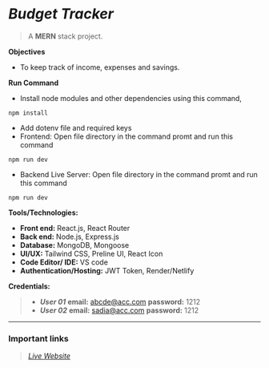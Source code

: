 # ***Budget Tracker***

> A **MERN** stack project. 

**Objectives**
- To keep track of income, expenses and savings.

**Run Command**
- Install node modules and other dependencies using this command,
```
npm install
```
- Add dotenv file and required keys
- Frontend: Open file directory in the command promt and run this command
```
npm run dev
```
- Backend Live Server: Open file directory in the command promt and run this command
```
npm run dev
```

**Tools/Technologies:**
- **Front end:** React.js, React Router
- **Back end:** Node.js, Express.js
- **Database:** MongoDB, Mongoose
- **UI/UX:** Tailwind CSS, Preline UI, React Icon
- **Code Editor/ IDE:** VS code
- **Authentication/Hosting:** JWT Token, Render/Netlify  

**Credentials:**
> - ***User 01***
> **email:** abcde@acc.com **password:** 1212
> - ***User 02***
> **email:** sadia@acc.com **password:** 1212
___________________________________________________________
### Important links ###
> *[Live Website](https://budget-tracker-4ll8vuro5-ijtuhins-projects.vercel.app/)*